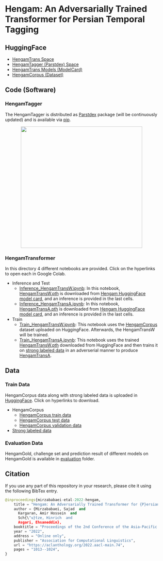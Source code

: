 # Hengam: An Adversarially Trained Transformer for Persian Temporal Tagging

## HuggingFace
- [HengamTrans Space](https://huggingface.co/spaces/kargaranamir/Hengam)
- [HengamTagger (Parstdex) Space](https://huggingface.co/spaces/kargaranamir/parstdex)
- [HengamTrans Models (ModelCard)](https://huggingface.co/kargaranamir/Hengam)
- [HengamCorpus (Dataset)](https://huggingface.co/datasets/kargaranamir/HengamCorpus)


## Code (Software)

### HengamTagger
The HengamTagger is distributed as [Parstdex](https://github.com/kargaranamir/parstdex) package (will be continuously updated) and is available via [pip](https://pypi.org/project/parstdex). 
<p align="center">
  <a href="https://github.com/kargaranamir/parstdex/">
    <img src="https://user-images.githubusercontent.com/26163093/201153110-d14f95fe-020b-4557-984e-ff6957d86a41.png" width="400">
  </a>
</p>

### HengamTransformer
In this directory 4 different notebooks are provided. Click on the hyperlinks to open each in Google Colab.

- Inference and Test 
  - [Inference_HengamTransW.ipynb](https://colab.research.google.com/github/kargaranamir/hengam/blob/main/code/Inference_HengamTransW.ipynb): In this notebook, [HengamTransW.pth](https://huggingface.co/kargaranamir/Hengam/resolve/main/HengamTransW.pth) is downloaded from [Hengam HuggingFace model card](https://huggingface.co/kargaranamir/Hengam), and an inference is provided in the last cells.
  - [Inference_HengamTransA.ipynb](https://colab.research.google.com/github/kargaranamir/hengam/blob/main/code/Inference_HengamTransA.ipynb): In this notebook, [HengamTransA.pth](https://huggingface.co/kargaranamir/Hengam/resolve/main/HengamTransA.pth) is downloaded from [Hengam HuggingFace model card](https://huggingface.co/kargaranamir/Hengam), and an inference is provided in the last cells.
- Train
  - [Train_HengamTransW.ipynb](https://colab.research.google.com/github/kargaranamir/hengam/blob/main/code/Train_HengamTransW.ipynb): This notebook uses the [HengamCorpus](https://huggingface.co/datasets/kargaranamir/HengamCorpus) dataset uploaded on HuggingFace. Afterwards, the HengamTransW will be trained.
  - [Train_HengamTransA.ipynb](https://colab.research.google.com/github/kargaranamir/hengam/blob/main/code/Train_HengamTransA.ipynb): This notebook uses the trained [HengamTransW.pth](https://huggingface.co/kargaranamir/Hengam/resolve/main/HengamTransW.pth) downloaded from HuggingFace and then trains it on [strong labeled data](https://huggingface.co/datasets/kargaranamir/HengamCorpus/raw/main/strong.txt) in an adverserial manner to produce [HengamTransA](https://huggingface.co/kargaranamir/Hengam/resolve/main/HengamTransA.pth).

## Data

### Train Data
HengamCorpus data along with strong labeled data is uploaded in [HuggingFace](https://huggingface.co/datasets/kargaranamir/HengamCorpus). Click on hyperlinks to download.
- HengamCorpus
  - [HengamCorpus train data](https://huggingface.co/datasets/kargaranamir/HengamCorpus/resolve/main/train.txt)
  - [HengamCorpus test data](https://huggingface.co/datasets/kargaranamir/HengamCorpus/resolve/main/test.txt)
  - [HengamCorpus validation data](https://huggingface.co/datasets/kargaranamir/HengamCorpus/resolve/main/val.txt)
- [Strong labeled data](https://huggingface.co/datasets/kargaranamir/HengamCorpus/raw/main/strong.txt)

### Evaluation Data
HengamGold, challenge set and prediction result of different models on HengamGold is available in [evaluation](./data/evaluation) folder.


## Citation

If you use any part of this repository in your research, please cite it using the following BibTex entry.
```python
@inproceedings{mirzababaei-etal-2022-hengam,
    title = "Hengam: An Adversarially Trained Transformer for {P}ersian Temporal Tagging",
    author = {Mirzababaei, Sajad  and
      Kargaran, Amir Hossein  and
      Sch{\"u}tze, Hinrich  and
      Asgari, Ehsaneddin},
    booktitle = "Proceedings of the 2nd Conference of the Asia-Pacific Chapter of the Association for Computational Linguistics and the 12th International Joint Conference on Natural Language Processing",
    year = "2022",
    address = "Online only",
    publisher = "Association for Computational Linguistics",
    url = "https://aclanthology.org/2022.aacl-main.74",
    pages = "1013--1024",
}
```
